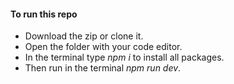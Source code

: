 #### To run this repo

-   Download the zip or clone it.
-   Open the folder with your code editor.
-   In the terminal type _npm i_ to install all packages.
-   Then run in the terminal _npm run dev_.

